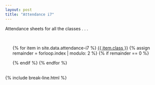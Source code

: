 ```yaml
---
layout: post
title: "Attendance i7"
---
```


Attendance sheets for all the classes . . .

<div class="wrap">
    <br>
    <ul style="list-style: none;">
        {% for item in site.data.attendance-i7 %}
            <a href="{{ item.link }}" class="square_btn">{{ item.class }}</a>
            {% assign remainder = forloop.index | modulo: 2 %}
            {% if remainder == 0 %} 
                </ul>
                <ul style="list-style: none;">
            {% endif %}
        {% endfor %}
    </ul>
</div>
<br>
{% include break-line.html %}
